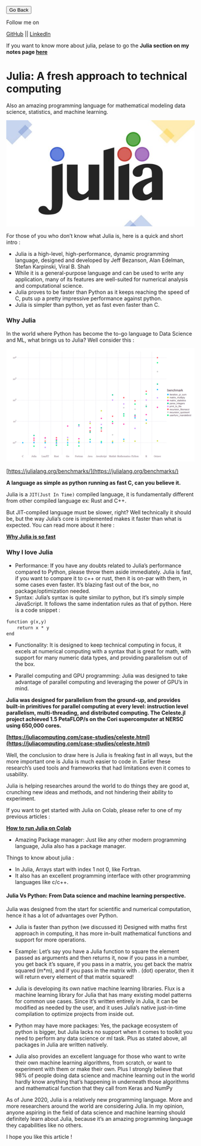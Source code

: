 <link rel="stylesheet" type="text/css" href="../style.css">

[<button class="mh-button mh-b3">Go Back</button>](../index.md)

Follow me on

[GitHub](https://github.com/dev117uday) || [LinkedIn](https://www.linkedin.com/in/uday-yadav-4995a818a/)

If you want to know more about julia, pelase to go the **Julia section on my notes page [here](https://dev117uday.github.io/notes-md/)**

# Julia: A fresh approach to technical computing

Also an amazing programming language for mathematical modeling data science, statistics, and machine learning.

![Julia intro image](./images/julia.jpeg)

For those of you who don’t know what Julia is, here is a quick and short intro :

- Julia is a high-level, high-performance, dynamic programming language, designed and developed by Jeff Bezanson, Alan Edelman, Stefan Karpinski, Viral B. Shah
- While it is a general-purpose language and can be used to write any application, many of its features are well-suited for numerical analysis and computational science.
- Julia proves to be faster than Python as it keeps reaching the speed of C, puts up a pretty impressive performance against python.
- Julia is simpler than python, yet as fast even faster than C.

### Why Julia
In the world where Python has become the to-go language to Data Science and ML, what brings us to Julia? Well consider this :

![Julia Benchmark](./images/julia_benchmark.png)

[https://julialang.org/benchmarks/](https://julialang.org/benchmarks/)

**A language as simple as python running as fast C, can you believe it.**

Julia is a `JIT(Just In Time)` compiled language, it is fundamentally different from other compiled language ex: Rust and C++. 

But JIT-compiled language must be slower, right? Well technically it should be, but the way Julia’s core is implemented makes it faster than what is expected. You can read more about it here :

**[Why Julia is so fast](https://ucidatascienceinitiative.github.io/IntroToJulia/Html/WhyJulia#:~:text=The%20core%20design%20decision%2C%20type,some%20very%20clear%20performance%20gains)**

### Why I love Julia
- Performance: If you have any doubts related to Julia’s performance compared to Python, please throw them aside immediately. Julia is fast, if you want to compare it to c++ or rust, then it is on-par with them, in some cases even faster. It’s blazing fast out of the box, no package/optimization needed.
- Syntax: Julia’s syntax is quite similar to python, but it’s simply simple JavaScript. It follows the same indentation rules as that of python. Here is a code snippet :

```
function g(x,y)     
    return x * y
end
```

- Functionality: It is designed to keep technical computing in focus, it excels at numerical computing with a syntax that is great for math, with support for many numeric data types, and providing parallelism out of the box.

- Parallel computing and GPU programming: Julia was designed to take advantage of parallel computing and leveraging the power of GPU’s in mind.

**Julia was designed for parallelism from the ground-up, and provides built-in primitives for parallel computing at every level: instruction level parallelism, multi-threading, and distributed computing. The Celeste.jl project achieved 1.5 PetaFLOP/s on the Cori supercomputer at NERSC using 650,000 cores.**

**[https://juliacomputing.com/case-studies/celeste.html](https://juliacomputing.com/case-studies/celeste.html)**


Well, the conclusion to draw here is Julia is freaking fast in all ways, but the more important one is Julia is much easier to code in. Earlier these research’s used tools and frameworks that had limitations even it comes to usability. 

Julia is helping researches around the world to do things they are good at, crunching new ideas and methods, and not hindering their ability to experiment.

If you want to get started with Julia on Colab, please refer to one of my previous articles :

**[How to run Julia on Colab](https://medium.com/@dev117uday/how-to-run-julia-on-google-colab-dd631e6e7e43)**

- Amazing Package manager: Just like any other modern programming language, Julia also has a package manager.

Things to know about julia :

- In Julia, Arrays start with index 1 not 0, like Fortran.
- It also has an excellent programming interface with other programming languages like c/c++.

#### Julia Vs Python: From Data science and machine learning perspective.

Julia was designed from the start for scientific and numerical computation, hence it has a lot of advantages over Python.

- Julia is faster than python (we discussed it)
Designed with maths first approach in computing, it has more in-built mathematical functions and support for more operations.

- Example: Let’s say you have a Julia function to square the element passed as arguments and then returns it, now if you pass in a number, you get back it’s square, if you pass in a matrix, you get back the matrix squared (m*m), and if you pass in the matrix with . (dot) operator, then it will return every element of that matrix squared!

- Julia is developing its own native machine learning libraries. Flux is a machine learning library for Julia that has many existing model patterns for common use cases. Since it’s written entirely in Julia, it can be modified as needed by the user, and it uses Julia’s native just-in-time compilation to optimize projects from inside out.

- Python may have more packages: Yes, the package ecosystem of python is bigger, but Julia lacks no support when it comes to toolkit you need to perform any data science or ml task. Plus as stated above, all packages in Julia are written natively.

- Julia also provides an excellent language for those who want to write their own machine learning algorithms, from scratch, or want to experiment with them or make their own. Plus I strongly believe that 98% of people doing data science and machine learning out in the world hardly know anything that’s happening in underneath those algorithms and mathematical function that they call from Keras and NumPy

As of June 2020, Julia is a relatively new programming language. More and more researchers around the world are considering Julia. In my opinion, anyone aspiring in the field of data science and machine learning should definitely learn about Julia, because it’s an amazing programming language they capabilities like no others.

I hope you like this article !